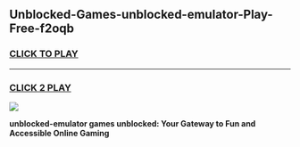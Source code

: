 
## Unblocked-Games-unblocked-emulator-Play-Free-f2oqb
<h3>
<a href="https://premium76.site?title=unblocked-emulator&ref=18A1">CLICK TO PLAY</a></h3>
<hr>

<h3>
<a href="https://premium76.site?title=unblocked-emulator&ref=18A1">CLICK 2 PLAY</a>
  
</h3>

<a href="https://premium76.site?title=unblocked-emulator&ref=18A1"><img src="https://clearcache.store/games.png"></a>


**unblocked-emulator games unblocked: Your Gateway to Fun and Accessible Online Gaming**
